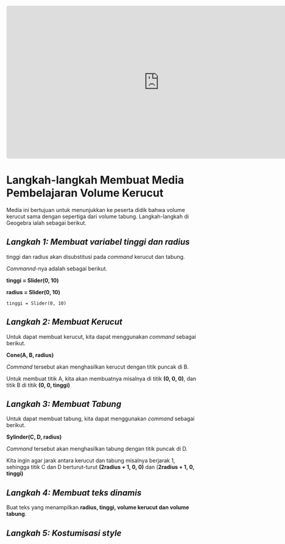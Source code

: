 <iframe src="https://www.geogebra.org/classic/mr4nh259?embed" width="800" height="400" allowfullscreen style="border: 1px solid #e4e4e4;border-radius: 4px;" frameborder="0"></iframe>

# Langkah-langkah Membuat Media Pembelajaran Volume Kerucut

Media ini bertujuan untuk menunjukkan ke peserta didik bahwa volume kerucut sama dengan sepertiga dari volume tabung. Langkah-langkah di Geogebra ialah sebagai berikut.

## *Langkah 1: Membuat variabel tinggi dan radius*

tinggi dan radius akan disubstitusi pada *command* kerucut dan tabung.

*Commannd*-nya adalah sebagai berikut.

**tinggi = Slider(0, 10)**

**radius = Slider(0, 10)**

```
tinggi = Slider(0, 10)
```



## *Langkah 2: Membuat Kerucut*

Untuk dapat membuat kerucut, kita dapat menggunakan *command*  sebagai berikut.

**Cone(A, B, radius)**

*Command* tersebut akan menghasilkan kerucut dengan titik puncak di B.

Untuk membuat titik A, kita akan membuatnya misalnya di titik **(0, 0, 0)**, dan titik B di titik **(0, 0, tinggi)**



## *Langkah 3: Membuat Tabung*

Untuk dapat membuat tabung, kita dapat menggunakan *command* sebagai berikut.

**Sylinder(C, D, radius)**

*Command* tersebut akan menghasilkan tabung dengan titik puncak di D.

Kita ingin agar jarak antara kerucut dan tabung misalnya berjarak 1, sehingga titik C dan D berturut-turut **(2radius + 1, 0, 0)** dan (**2radius + 1, 0, tinggi)**



## *Langkah 4: Membuat teks dinamis*

Buat teks yang menampilkan **radius, tinggi, volume kerucut dan volume tabung**.



## *Langkah 5: Kostumisasi style*






